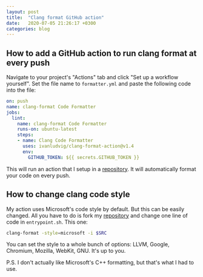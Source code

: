 ```yaml
---
layout: post
title:  "Clang format GitHub action"
date:   2020-07-05 21:26:17 +0300
categories: blog
---
```


## How to add a GitHub action to run clang format at every push

Navigate to your project's "Actions" tab and click "Set up a workflow yourself". Set the file name to `formatter.yml` and paste the following code into the file:

```yml
on: push
name: clang-format Code Formatter
jobs:
  lint:
    name: clang-format Code Formatter
    runs-on: ubuntu-latest
    steps:
    - name: Clang Code Formatter
      uses: ivanludvig/clang-format-action@v1.4
      env:
        GITHUB_TOKEN: ${{ secrets.GITHUB_TOKEN }}
```

This will run an action that I setup in a <a href="https://github.com/IvanLudvig/clang-format-action">repository</a>. It will automatically format your code on every push.

## How to change clang code style

My action uses Microsoft's code style by default. But this can be easily changed. All you have to do is fork my <a href="https://github.com/IvanLudvig/clang-format-action">repository</a> and change one line of code in `entrypoint.sh`. This one:

```sh
clang-format -style=microsoft -i $SRC
```

You can set the style to a whole bunch of options: LLVM, Google, Chromium, Mozilla, WebKit, GNU. It's up to you.

P.S. I don't actually like Microsoft's C++ formatting, but that's what I had to use.